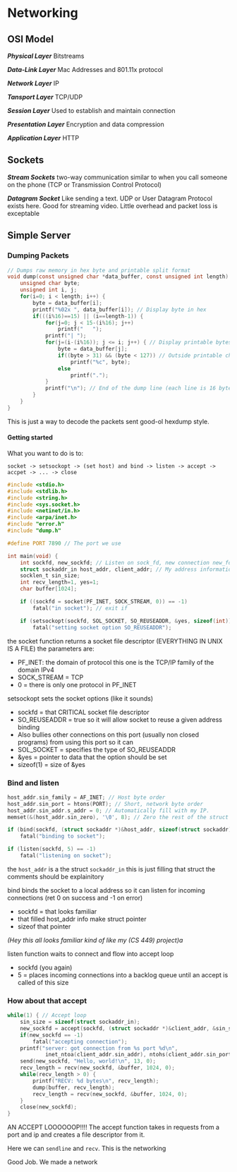 # Networking

## OSI Model

***Physical Layer*** Bitstreams

***Data-Link Layer*** Mac Addresses and 801.11x protocol

***Network Layer*** IP

***Tansport Layer*** TCP/UDP

***Session Layer*** Used to establish and maintain connection

***Presentation Layer*** Encryption and data compression

***Application Layer*** HTTP

## Sockets

***Stream Sockets*** two-way communication similar to when you call someone on
the phone (TCP or Transmission Control Protocol)

***Datagram Socket*** Like sending a text. UDP or User Datagram Protocol exists
here. Good for streaming video. Little overhead and packet loss is exceptable

## Simple Server

### Dumping Packets
``` C
// Dumps raw memory in hex byte and printable split format
void dump(const unsigned char *data_buffer, const unsigned int length) {
    unsigned char byte;
    unsigned int i, j;
    for(i=0; i < length; i++) {
        byte = data_buffer[i];
        printf("%02x ", data_buffer[i]); // Display byte in hex
        if(((i%16)==15) || (i==length-1)) {
            for(j=0; j < 15-(i%16); j++)
                printf("   ");
            printf("| ");
            for(j=(i-(i%16)); j <= i; j++) { // Display printable bytes from line
                byte = data_buffer[j];
                if((byte > 31) && (byte < 127)) // Outside printable char range
                    printf("%c", byte);
                else
                    printf(".");
            }
            printf("\n"); // End of the dump line (each line is 16 bytes)
        }
    }
}
```
This is just a way to decode the packets sent good-ol hexdump style.

#### Getting started
What you want to do is to:
```
socket -> setsockopt -> (set host) and bind -> listen -> accept -> accpet -> ... -> close
```

``` C
#include <stdio.h>
#include <stdlib.h>
#include <string.h>
#include <sys.socket.h>
#include <netinet/in.h>
#include <arpa/inet.h>
#include "error.h"
#include "dump.h"

#define PORT 7890 // The port we use

int main(void) {
    int sockfd, new_sockfd; // Listen on sock_fd, new connection new_fd
    struct sockaddr_in host_addr, client_addr; // My address information
    socklen_t sin_size;
    int recv_length=1, yes=1;
    char buffer[1024];

    if ((sockfd = socket(PF_INET, SOCK_STREAM, 0)) == -1)
        fatal("in socket"); // exit if

    if (setsockopt(sockfd, SOL_SOCKET, SO_REUSEADDR, &yes, sizeof(int)) == -1)
        fatal("setting socket option SO_REUSEADDR");
```
the socket function returns a socket file descriptor (EVERYTHING IN UNIX IS A FILE) the parameters are:
 * PF_INET: the domain of protocol this one is the TCP/IP family of the domain IPv4
 * SOCK_STREAM = TCP
 * 0 = there is only one protocol in PF_INET

setsockopt sets the socket options (like it sounds)
 * sockfd =  that CRITICAL socket file descriptor
 * SO_REUSEADDR = true so it will allow socket to reuse a given address binding
  * Also bullies other connections on this port (usually non closed programs) from using this port so it can
 * SOL_SOCKET = specifies the type of SO_REUSEADDR
 * &yes = pointer to data that the option should be set
 * sizeof(1) = size of &yes

### Bind and listen

``` C
host_addr.sin_family = AF_INET; // Host byte order
host_addr.sin_port = htons(PORT); // Short, network byte order
host_addr.sin_addr.s_addr = 0; // Automatically fill with my IP.
memset(&(host_addr.sin_zero), '\0', 8); // Zero the rest of the struct

if (bind(sockfd, (struct sockaddr *)&host_addr, sizeof(struct sockaddr)) == -1)
    fatal("binding to socket");

if (listen(sockfd, 5) == -1)
    fatal("listening on socket");
```
the `host_addr` is a the struct `sockaddr_in` this is just filling that struct the comments should be explainitory

bind binds the socket to a local address so it can listen for incoming connections (ret 0 on success and -1 on error)
 * sockfd = that looks familiar
 * that filled host_addr info make struct pointer
 * sizeof that pointer

*(Hey this all looks familiar kind of like my (CS 449) project)a*

listen function waits to connect and flow into accept loop
 * sockfd (you again)
 * 5 = places incoming connections into a backlog queue until an accept is called of this size

### How about that accept
``` C
while(1) { // Accept loop
    sin_size = sizeof(struct sockaddr_in);
    new_sockfd = accept(sockfd, (struct sockaddr *)&client_addr, &sin_size);
    if(new_sockfd == -1)
        fatal("accepting connection");
    printf("server: got connection from %s port %d\n",
            inet_ntoa(client_addr.sin_addr), ntohs(client_addr.sin_port));
    send(new_sockfd, "Hello, world!\n", 13, 0);
    recv_length = recv(new_sockfd, &buffer, 1024, 0);
    while(recv_length > 0) {
        printf("RECV: %d bytes\n", recv_length);
        dump(buffer, recv_length);
        recv_length = recv(new_sockfd, &buffer, 1024, 0);
    }
    close(new_sockfd);
}
```
AN ACCEPT LOOOOOOP!!!! The accept function takes in requests from a port and ip and creates a file descriptor from it.

Here we can `sendline` and `recv`. This is the networking

Good Job. We made a network 

